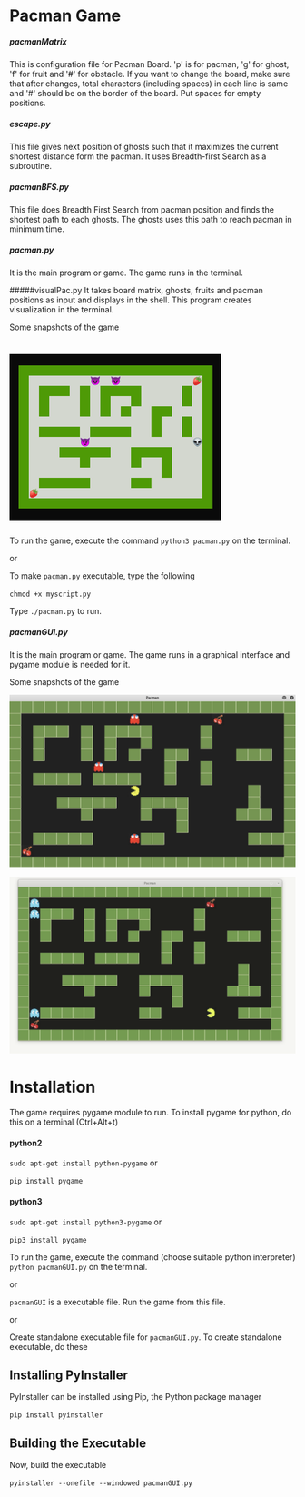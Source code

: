 # Pacman Game

##### pacmanMatrix
 This is configuration file for Pacman Board. 'p' is for pacman, 'g' for ghost, 'f' for fruit and '#' for obstacle. If you want to change the board, make sure that after changes, total characters (including spaces) in each line is same and '#' should be on the border of the board. Put spaces for empty positions. 
##### escape.py
  This file gives next position of ghosts such that it maximizes the current shortest distance form the pacman. It uses Breadth-first Search as a subroutine.
##### pacmanBFS.py
  This file does Breadth First Search from pacman position and finds the shortest path to each ghosts. The ghosts uses this path to reach pacman in minimum time.
##### pacman.py
  It is the main program or game. The game runs in the terminal.
  
#####visualPac.py
  It takes board matrix, ghosts, fruits and pacman positions as input and displays in the shell. This program creates visualization in the terminal.
  
  Some snapshots of the game
  
#	![Pacman1](https://github.com/iamrakesh28/Games/blob/master/images/pacman1.png)

To run the game, execute the command `python3 pacman.py` on the terminal.

or

To make `pacman.py` executable, type the following

`chmod +x myscript.py`

Type `./pacman.py` to run.
##### pacmanGUI.py
  It is the main program or game. The game runs in a graphical interface and pygame module is needed for it.
  
  Some snapshots of the game
  
  ![Pacman1](https://github.com/iamrakesh28/pacman-game/blob/gui/Images/pac-game1.png) 
  
  ![Pacman2](https://github.com/iamrakesh28/pacman-game/blob/gui/Images/pacman.gif)

# Installation

The game requires pygame module to run. To install pygame for python, do this on a terminal (Ctrl+Alt+t)

#### python2
`sudo apt-get install python-pygame`
or

`pip install pygame`

#### python3
`sudo apt-get install python3-pygame`
or

`pip3 install pygame`

To run the game, execute the command (choose suitable python interpreter) `python pacmanGUI.py` on the terminal.

or

`pacmanGUI` is a executable file. Run the game from this file.

or

Create standalone executable file for `pacmanGUI.py`. To create standalone executable, do these

## Installing PyInstaller
PyInstaller can be installed using Pip, the Python package manager

`pip install pyinstaller`

## Building the Executable

Now, build the executable

`pyinstaller --onefile --windowed pacmanGUI.py`
